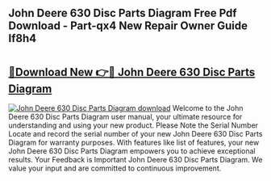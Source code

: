 ## John Deere 630 Disc Parts Diagram Free Pdf Download - Part-qx4 New Repair Owner Guide If8h4

# <h2><a href="http://dfhl23.blite.top/?on=John+Deere+630+Disc+Parts+Diagram">🔗Download New 👉🔴 John Deere 630 Disc Parts Diagram</a></h2>

[![John Deere 630 Disc Parts Diagram download](https://i.imgur.com/lujVjoI.png)](http://dfhl23.blite.top/?on=John+Deere+630+Disc+Parts+Diagram)
Welcome to the John Deere 630 Disc Parts Diagram user manual, your ultimate resource for understanding and using your new product. Please Note the Serial Number Locate and record the serial number of your new John Deere 630 Disc Parts Diagram for warranty purposes. With features like list of features, your new John Deere 630 Disc Parts Diagram empowers you to achieve exceptional results. Your Feedback is Important John Deere 630 Disc Parts Diagram. We value your input and are committed to continuous improvement.
